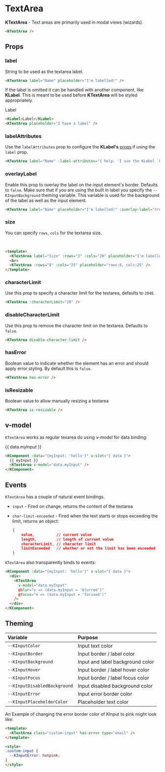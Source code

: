 # TextArea

**KTextArea** - Text areas are primarily used in modal views (wizards).

<KTextArea />

```html
<KTextArea />
```

## Props

### label

String to be used as the textarea label.

<KTextArea label="Name" placeholder="I'm labelled!" />

```html
<KTextArea label="Name" placeholder="I'm labelled!" />
```

If the label is omitted it can be handled with another component, like **KLabel**. This is meant to be used before **KTextArea** will be styled appropriately.

<KLabel>Label</KLabel>
<KTextArea placeholder="I have a label" />

```html
<KLabel>Label</KLabel>
<KTextArea placeholder="I have a label" />
```

### labelAttributes

Use the `labelAttributes` prop to configure the **KLabel's** [props](/components/label) if using the `label` prop.

<KTextArea label="Name" :label-attributes="{ help: 'I use the KLabel `help` prop' }" />

```html
<KTextArea label="Name" :label-attributes="{ help: 'I use the KLabel `help` prop' }" />
```

### overlayLabel

Enable this prop to overlay the label on the input element's border. Defaults to `false`. Make sure that if you are using the built in label you specify the `--KInputBackground` theming variable. This variable is used for the background of the label as well as the input element.

<KTextArea label="Name" placeholder="I'm labelled!" :overlay-label="true" />

```html
<KTextArea label="Name" placeholder="I'm labelled!" :overlay-label="true" />
```

### size

You can specify `rows`, `cols` for the textarea size.

<KTextArea label="Size" :rows="3" :cols="20" placeholder="I'm labelled and customized!" />
<br>
<KTextArea :rows="8" :cols="25" placeholder="rows:8, cols:25" />

```html
<template>
  <KTextArea label="Size" :rows="3" :cols="20" placeholder="I'm labelled and customized!" />
  <br>
  <KTextArea :rows="8" :cols="25" placeholder="rows:8, cols:25" />
</template>
```

### characterLimit

Use this prop to specify a character limit for the textarea, defaults to `2048`.

<KTextArea :characterLimit="20" />

```html
<KTextArea :characterLimit="20" />
```

### disableCharacterLimit

Use this prop to remove the character limit on the textarea. Defaults to `false`.

<KTextArea disable-character-limit />

```html
<KTextArea disable-character-limit />
```

### hasError

Boolean value to indicate whether the element has an error and should apply error styling. By default this is `false`.

<KTextArea has-error />

```html
<KTextArea has-error />
```

### isResizable

Boolean value to allow manually resizing a textarea

<KTextArea is-resizable />

```html
<KTextArea is-resizable />
```

## v-model

`KTextArea` works as regular texarea do using v-model for data binding:

<KComponent :data="{myInput: 'hello'}" v-slot="{ data }">
  <div>
    {{ data.myInput }}
    <KTextArea v-model="data.myInput" />
  </div>
</KComponent>

```html
<KComponent :data="{myInput: 'hello'}" v-slot="{ data }">
  {{ myInput }}
  <KTextArea v-model="data.myInput" />
</KComponent>
```

## Events

`KTextArea` has a couple of natural event bindings.

- `input` - Fired on change, returns the content of the textarea
- `char-limit-exceeded` - Fired when the text starts or stops exceeding the limit, returns an object:

    ```json
    {
        value,          // current value
        length,         // length of current value
        characterLimit, // character limit
        limitExceeded   // whether or not the limit has been exceeded
    }
    ```

`KTextArea` also transparently binds to events:

<KComponent :data="{myInput2: 'hello'}" v-slot="{ data }">
  <div>
    <KTextArea
      v-model="data.myInput2"
      @blur="e => (data.myInput2 = 'blurred')"
      @focus="e => (data.myInput2 = 'focused')"
    />
  </div>
</KComponent>

```html
<KComponent :data="{myInput: 'hello'}" v-slot="{ data }">
  <div>
    <KTextArea
      v-model="data.myInput"
      @blur="e => (data.myInput = 'blurred')"
      @focus="e => (data.myInput = 'focused')"
    />
  </div>
</KComponent>
```

## Theming

| Variable | Purpose
|:-------- |:-------
| `--KInputColor` | Input text color
| `--KInputBorder` | Input border / label color
| `--KInputBackground` | Input and label background color
| `--KInputHover` | Input border / label hover color
| `--KInputFocus` | Input border / label focus color
| `--KInputDisabledBackground` | Input disabled background color
| `--KInputError` | Input error border color
| `--KInputPlaceholderColor`| Placeholder text color

An Example of changing the error border color of KInput to pink might look like:

<KTextArea class="custom-input" has-error type="email" />

```html
<template>
  <KTextArea class="custom-input" has-error type="email" />
</template>

<style>
.custom-input {
  --KInputError: hotpink;
}
</style>
```

<style lang="scss">
.custom-input {
  --KInputError: hotpink;
}
</style>
